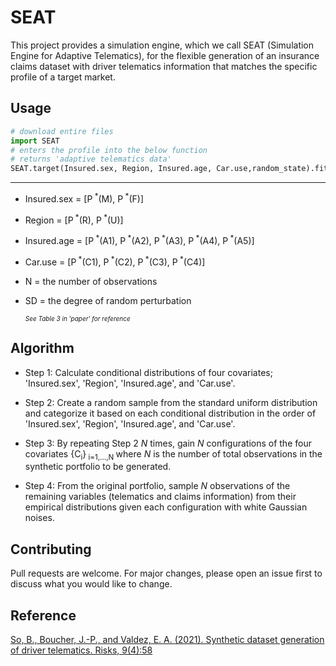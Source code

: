 # SEAT

This project provides a simulation engine, which we call SEAT (Simulation Engine for Adaptive Telematics), for the flexible generation of an insurance claims dataset with driver telematics information that matches the specific profile of a target market. 

## Usage

```python
# download entire files
import SEAT
# enters the profile into the below function
# returns 'adaptive telematics data'
SEAT.target(Insured.sex, Region, Insured.age, Car.use,random_state).fit(N,SD)
```
---
- Insured.sex = [P<sup> *</sup>(M), P<sup> *</sup>(F)] 
- Region = [P<sup> *</sup>(R), P<sup> *</sup>(U)]
- Insured.age = [P<sup> *</sup>(A1), P<sup> *</sup>(A2), P<sup> *</sup>(A3), P<sup> *</sup>(A4), P<sup> *</sup>(A5)]
- Car.use = [P<sup> *</sup>(C1), P<sup> *</sup>(C2), P<sup> *</sup>(C3), P<sup> *</sup>(C4)]
- N = the number of observations
- SD = the degree of random perturbation  
  
  <font size="1.5">*See Table 3 in  'paper' for reference* </font>


## Algorithm

- Step 1:  Calculate conditional distributions of four covariates; 'Insured.sex', 'Region', 'Insured.age', and 'Car.use'.  

- Step 2:  Create a random sample from the standard uniform distribution and categorize it based on each conditional distribution in the order of 'Insured.sex', 'Region', 'Insured.age', and 'Car.use'. 

- Step 3: By repeating Step 2 $N$ times, gain $N$ configurations of the four covariates {C<sub>i</sub>}<sub> i=1,...,N </sub> where $N$ is the number of total observations in the synthetic portfolio to be generated.
- Step 4: From the original portfolio, sample $N$ observations of the remaining variables (telematics and claims information) from their empirical distributions given each configuration  with white Gaussian noises. 

## Contributing
Pull requests are welcome. For major changes, please open an issue first to discuss what you would like to change.

## Reference
[So, B., Boucher, J.-P., and Valdez, E. A. (2021). Synthetic dataset generation of driver telematics.
Risks, 9(4):58](https://www.mdpi.com/2227-9091/9/4/58)



```python

```
